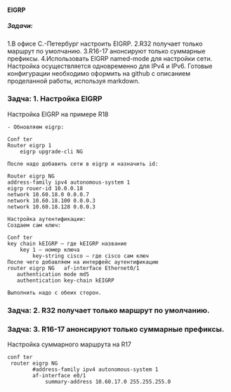 #### EIGRP

##### Задачи:
1.В офисе С.-Петербург настроить EIGRP.
2.R32 получает только маршрут по умолчанию.
3.R16-17 анонсируют только суммарные префиксы.
4.Использовать EIGRP named-mode для настройки сети.
Настройка осуществляется одновременно для IPv4 и IPv6.
Готовые конфигурации необходимо оформить на github с описанием проделанной работы, используя markdown.

###    Задча: 1. Настройка EIGRP

Настройка EIGRP на примере R18
```
- Обновляем eigrp:

Conf ter
Router eigrp 1
	eigrp upgrade-cli NG

После надо добавить сети в eigrp и назначить id:

Router eigrp NG
address-family ipv4 autonomous-system 1
eigrp rouer-id 10.0.0.18
network 10.60.18.0 0.0.0.7
network 10.60.18.100 0.0.0.3
network 10.60.18.128 0.0.0.3

Настройка аутентификации: 
Создаем сам ключ:

Conf ter
key chain kEIGRP – где kEIGRP название 
	key 1 – номер ключа
		key-string cisco – где cisco сам ключ
После чего добавляем на интерфейс аутентификацию 
router eigrp NG   af-interface Ethernet0/1
   authentication mode md5
   authentication key-chain kEIGRP

Выполнить надо с обеих сторон.
```
###    Задча: 2. R32 получает только маршрут по умолчанию.


###    Задча: 3. R16-17 анонсируют только суммарные префиксы.
Настройка суммарного маршрута на R17

```
conf ter
 router eigrp NG
        #address-family ipv4 autonomous-system 1
        af-interface e0/1
            summary-address 10.60.17.0 255.255.255.0
        
```